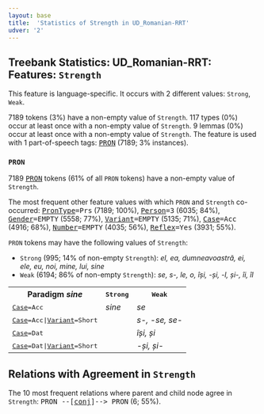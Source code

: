 ```yaml
---
layout: base
title:  'Statistics of Strength in UD_Romanian-RRT'
udver: '2'
---
```


## Treebank Statistics: UD_Romanian-RRT: Features: `Strength`

This feature is language-specific.
It occurs with 2 different values: `Strong`, `Weak`.

7189 tokens (3%) have a non-empty value of `Strength`.
117 types (0%) occur at least once with a non-empty value of `Strength`.
9 lemmas (0%) occur at least once with a non-empty value of `Strength`.
The feature is used with 1 part-of-speech tags: <tt><a href="ro_rrt-pos-PRON.html">PRON</a></tt> (7189; 3% instances).

### `PRON`

7189 <tt><a href="ro_rrt-pos-PRON.html">PRON</a></tt> tokens (61% of all `PRON` tokens) have a non-empty value of `Strength`.

The most frequent other feature values with which `PRON` and `Strength` co-occurred: <tt><a href="ro_rrt-feat-PronType.html">PronType</a></tt><tt>=Prs</tt> (7189; 100%), <tt><a href="ro_rrt-feat-Person.html">Person</a></tt><tt>=3</tt> (6035; 84%), <tt><a href="ro_rrt-feat-Gender.html">Gender</a></tt><tt>=EMPTY</tt> (5558; 77%), <tt><a href="ro_rrt-feat-Variant.html">Variant</a></tt><tt>=EMPTY</tt> (5135; 71%), <tt><a href="ro_rrt-feat-Case.html">Case</a></tt><tt>=Acc</tt> (4916; 68%), <tt><a href="ro_rrt-feat-Number.html">Number</a></tt><tt>=EMPTY</tt> (4035; 56%), <tt><a href="ro_rrt-feat-Reflex.html">Reflex</a></tt><tt>=Yes</tt> (3931; 55%).

`PRON` tokens may have the following values of `Strength`:

* `Strong` (995; 14% of non-empty `Strength`): <em>el, ea, dumneavoastră, ei, ele, eu, noi, mine, lui, sine</em>
* `Weak` (6194; 86% of non-empty `Strength`): <em>se, s-, le, o, își, -și, -l, și-, îi, îl</em>

<table>
  <tr><th>Paradigm <i>sine</i></th><th><tt>Strong</tt></th><th><tt>Weak</tt></th></tr>
  <tr><td><tt><tt><a href="ro_rrt-feat-Case.html">Case</a></tt><tt>=Acc</tt></tt></td><td><em>sine</em></td><td><em>se</em></td></tr>
  <tr><td><tt><tt><a href="ro_rrt-feat-Case.html">Case</a></tt><tt>=Acc</tt>|<tt><a href="ro_rrt-feat-Variant.html">Variant</a></tt><tt>=Short</tt></tt></td><td></td><td><em>s-, -se, se-</em></td></tr>
  <tr><td><tt><tt><a href="ro_rrt-feat-Case.html">Case</a></tt><tt>=Dat</tt></tt></td><td></td><td><em>își, și</em></td></tr>
  <tr><td><tt><tt><a href="ro_rrt-feat-Case.html">Case</a></tt><tt>=Dat</tt>|<tt><a href="ro_rrt-feat-Variant.html">Variant</a></tt><tt>=Short</tt></tt></td><td></td><td><em>-și, și-</em></td></tr>
</table>

## Relations with Agreement in `Strength`

The 10 most frequent relations where parent and child node agree in `Strength`:
<tt>PRON --[<tt><a href="ro_rrt-dep-conj.html">conj</a></tt>]--> PRON</tt> (6; 55%).

